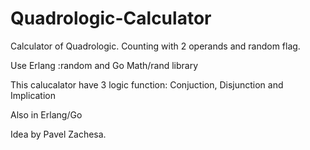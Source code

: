 # Quadrologic-Calculator
Calculator of Quadrologic. Counting with 2 operands and random flag. 

Use Erlang :random and Go Math/rand library

This calucalator have 3 logic function:
Conjuction, Disjunction and Implication 

Also in Erlang/Go 

Idea by Pavel Zachesa.
